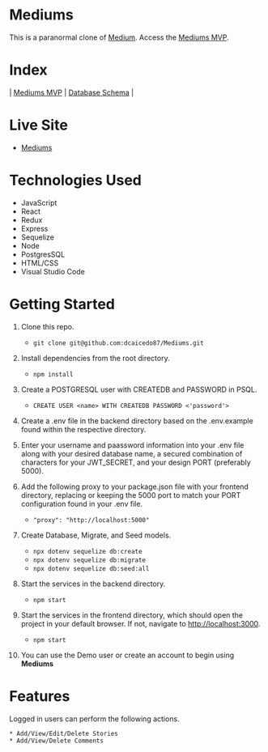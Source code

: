 # Mediums

This is a paranormal clone of [Medium](https://medium.com/). Access the [Mediums MVP](https://github.com/dcaicedo87/Mediums/wiki/MVP-Feature-List).

# Index

| [Mediums MVP](https://github.com/dcaicedo87/Mediums/wiki/MVP-Feature-List) | [Database Schema](https://github.com/dcaicedo87/Mediums/wiki/Database-Schema) |

# Live Site

- [Mediums](https://aa-mediums.herokuapp.com/)

# Technologies Used

- JavaScript
- React
- Redux
- Express
- Sequelize
- Node
- PostgresSQL
- HTML/CSS
- Visual Studio Code

# Getting Started

1.  Clone this repo.

    - `git clone git@github.com:dcaicedo87/Mediums.git`

2.  Install dependencies from the root directory.

    - `npm install`

3.  Create a POSTGRESQL user with CREATEDB and PASSWORD in PSQL.

    - `CREATE USER <name> WITH CREATEDB PASSWORD <'password'>`

4.  Create a .env file in the backend directory based on the .env.example found within the respective directory.

5.  Enter your username and paassword information into your .env file along with your desired database name, a secured combination of characters for your JWT_SECRET, and your design PORT (preferably 5000).

6.  Add the following proxy to your package.json file with your frontend directory, replacing or keeping the 5000 port to match your PORT configuration found in your .env file.

    - `"proxy": "http://localhost:5000"`

7.  Create Database, Migrate, and Seed models.

    - `npx dotenv sequelize db:create`
    - `npx dotenv sequelize db:migrate`
    - `npx dotenv sequelize db:seed:all`

8.  Start the services in the backend directory.

    - `npm start`

9.  Start the services in the frontend directory, which should open the project in your default browser. If not, navigate to [http://localhost:3000](http://localhost:3000).

    - `npm start`

10. You can use the Demo user or create an account to begin using **Mediums**

# Features

Logged in users can perform the following actions.

    * Add/View/Edit/Delete Stories
    * Add/View/Delete Comments
